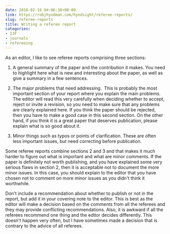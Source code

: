 ```yaml
---
date: 2010-02-10 04:06:38+00:00
link: https://robjhyndman.com/hyndsight/referee-reports/
slug: referee-reports
title: Writing a referee report
categories:
- IJF
- journals
- refereeing
---
```


As an editor, I like to see referee reports comprising three sections:



	
  1. A general summary of the paper and the contribution it makes. You need to highlight here what is new and interesting about the paper, as well as give a summary in a few sentences.

	
  2. The major problems that need addressing.  This is probably the most important section of your report where you explain the main problems. The editor will read this very carefully when deciding whether to accept, reject or invite a revision, so you need to make sure that any problems are clearly explained here. If you think the paper should be rejected, then you have to make a good case in this second section. On the other hand, if you think it is a great paper that deserves publication, please explain what is so good about it.

	
  3. Minor things such as typos or points of clarification. These are often less important issues, but need correcting before publication.


Some referee reports combine sections 2 and 3 and that makes it much harder to figure out what is important and what are minor comments. If the paper is definitely not worth publishing, and you have explained some very serious flaws in section 2, then it is acceptable not to document the more minor issues. In this case, you should explain to the editor that you have chosen not to comment on more minor issues as you didn't think it worthwhile.

Don't include a recommendation about whether to publish or not in the report, but add it in your covering note to the editor. This is best as the editor will make a decision based on the comments from all the referees and they may provide conflicting recommendations. Also, it is awkward if all the referees recommend one thing and the editor decides differently. This doesn't happen very often, but I have sometimes made a decision that is contrary to the advice of all referees.
